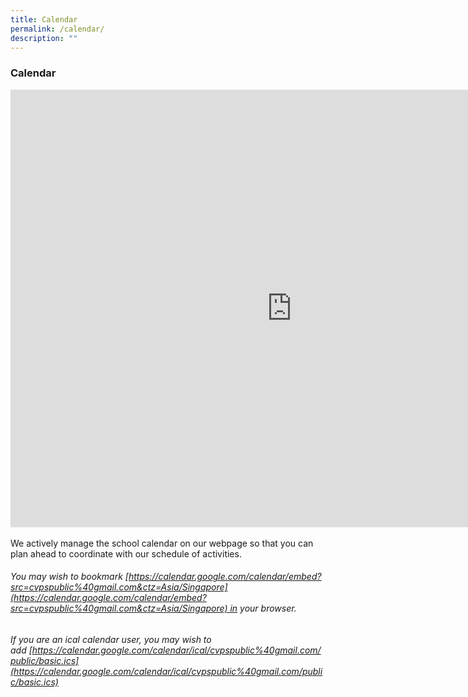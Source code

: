 ```yaml
---
title: Calendar
permalink: /calendar/
description: ""
---
```

### **Calendar**

<iframe src="https://calendar.google.com/calendar/embed?src=cvpspublic%40gmail.com&ctz=Asia%2FSingapore" style="border: 0" width="900" height="700" frameborder="0" scrolling="no"></iframe>
<br>
<br>
We actively manage the school calendar on our webpage so that you can plan ahead to coordinate with our schedule of activities.

###### You may wish to bookmark [https://calendar.google.com/calendar/embed?src=cvpspublic%40gmail.com&ctz=Asia/Singapore](https://calendar.google.com/calendar/embed?src=cvpspublic%40gmail.com&ctz=Asia/Singapore) in your browser.

###### If you are an ical calendar user, you may wish to add [https://calendar.google.com/calendar/ical/cvpspublic%40gmail.com/public/basic.ics](https://calendar.google.com/calendar/ical/cvpspublic%40gmail.com/public/basic.ics)